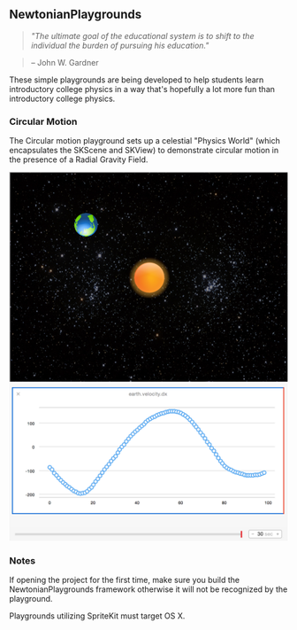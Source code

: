 ## NewtonianPlaygrounds

> *"The ultimate goal of the educational system is to shift to the individual the burden of pursuing his education."*

> – John W. Gardner

These simple playgrounds are being developed to help students learn introductory college physics in a way that's hopefully a lot more fun than introductory college physics. 


### Circular Motion

The Circular motion playground sets up a celestial "Physics World" (which encapsulates the SKScene and SKView) to demonstrate circular motion in the presence of a Radial Gravity Field. 

![Alt text](/NewtonianPlaygrounds/CircularMotionSS.png?raw=true "")
![Alt text](/NewtonianPlaygrounds/CircularGraphSS.png?raw=true "Earth Velocity dx")

### Notes

If opening the project for the first time, make sure you build the NewtonianPlaygrounds framework otherwise it will not be recognized by the playground. 

Playgrounds utilizing SpriteKit must target OS X. 
